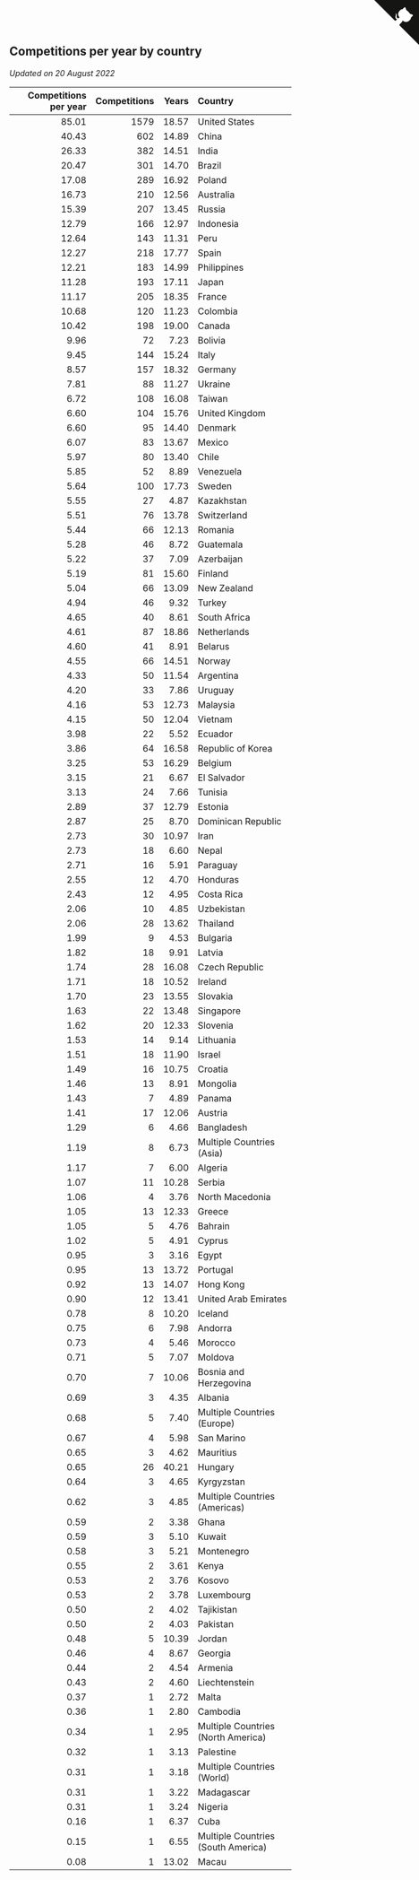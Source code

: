 ## Competitions per year by country

*Updated on 20 August 2022*

| Competitions per year | Competitions | Years | Country |
| ---: | ---: | ---: | :--- |
| 85.01 | 1579 | 18.57 | United States |
| 40.43 | 602 | 14.89 | China |
| 26.33 | 382 | 14.51 | India |
| 20.47 | 301 | 14.70 | Brazil |
| 17.08 | 289 | 16.92 | Poland |
| 16.73 | 210 | 12.56 | Australia |
| 15.39 | 207 | 13.45 | Russia |
| 12.79 | 166 | 12.97 | Indonesia |
| 12.64 | 143 | 11.31 | Peru |
| 12.27 | 218 | 17.77 | Spain |
| 12.21 | 183 | 14.99 | Philippines |
| 11.28 | 193 | 17.11 | Japan |
| 11.17 | 205 | 18.35 | France |
| 10.68 | 120 | 11.23 | Colombia |
| 10.42 | 198 | 19.00 | Canada |
| 9.96 | 72 | 7.23 | Bolivia |
| 9.45 | 144 | 15.24 | Italy |
| 8.57 | 157 | 18.32 | Germany |
| 7.81 | 88 | 11.27 | Ukraine |
| 6.72 | 108 | 16.08 | Taiwan |
| 6.60 | 104 | 15.76 | United Kingdom |
| 6.60 | 95 | 14.40 | Denmark |
| 6.07 | 83 | 13.67 | Mexico |
| 5.97 | 80 | 13.40 | Chile |
| 5.85 | 52 | 8.89 | Venezuela |
| 5.64 | 100 | 17.73 | Sweden |
| 5.55 | 27 | 4.87 | Kazakhstan |
| 5.51 | 76 | 13.78 | Switzerland |
| 5.44 | 66 | 12.13 | Romania |
| 5.28 | 46 | 8.72 | Guatemala |
| 5.22 | 37 | 7.09 | Azerbaijan |
| 5.19 | 81 | 15.60 | Finland |
| 5.04 | 66 | 13.09 | New Zealand |
| 4.94 | 46 | 9.32 | Turkey |
| 4.65 | 40 | 8.61 | South Africa |
| 4.61 | 87 | 18.86 | Netherlands |
| 4.60 | 41 | 8.91 | Belarus |
| 4.55 | 66 | 14.51 | Norway |
| 4.33 | 50 | 11.54 | Argentina |
| 4.20 | 33 | 7.86 | Uruguay |
| 4.16 | 53 | 12.73 | Malaysia |
| 4.15 | 50 | 12.04 | Vietnam |
| 3.98 | 22 | 5.52 | Ecuador |
| 3.86 | 64 | 16.58 | Republic of Korea |
| 3.25 | 53 | 16.29 | Belgium |
| 3.15 | 21 | 6.67 | El Salvador |
| 3.13 | 24 | 7.66 | Tunisia |
| 2.89 | 37 | 12.79 | Estonia |
| 2.87 | 25 | 8.70 | Dominican Republic |
| 2.73 | 30 | 10.97 | Iran |
| 2.73 | 18 | 6.60 | Nepal |
| 2.71 | 16 | 5.91 | Paraguay |
| 2.55 | 12 | 4.70 | Honduras |
| 2.43 | 12 | 4.95 | Costa Rica |
| 2.06 | 10 | 4.85 | Uzbekistan |
| 2.06 | 28 | 13.62 | Thailand |
| 1.99 | 9 | 4.53 | Bulgaria |
| 1.82 | 18 | 9.91 | Latvia |
| 1.74 | 28 | 16.08 | Czech Republic |
| 1.71 | 18 | 10.52 | Ireland |
| 1.70 | 23 | 13.55 | Slovakia |
| 1.63 | 22 | 13.48 | Singapore |
| 1.62 | 20 | 12.33 | Slovenia |
| 1.53 | 14 | 9.14 | Lithuania |
| 1.51 | 18 | 11.90 | Israel |
| 1.49 | 16 | 10.75 | Croatia |
| 1.46 | 13 | 8.91 | Mongolia |
| 1.43 | 7 | 4.89 | Panama |
| 1.41 | 17 | 12.06 | Austria |
| 1.29 | 6 | 4.66 | Bangladesh |
| 1.19 | 8 | 6.73 | Multiple Countries (Asia) |
| 1.17 | 7 | 6.00 | Algeria |
| 1.07 | 11 | 10.28 | Serbia |
| 1.06 | 4 | 3.76 | North Macedonia |
| 1.05 | 13 | 12.33 | Greece |
| 1.05 | 5 | 4.76 | Bahrain |
| 1.02 | 5 | 4.91 | Cyprus |
| 0.95 | 3 | 3.16 | Egypt |
| 0.95 | 13 | 13.72 | Portugal |
| 0.92 | 13 | 14.07 | Hong Kong |
| 0.90 | 12 | 13.41 | United Arab Emirates |
| 0.78 | 8 | 10.20 | Iceland |
| 0.75 | 6 | 7.98 | Andorra |
| 0.73 | 4 | 5.46 | Morocco |
| 0.71 | 5 | 7.07 | Moldova |
| 0.70 | 7 | 10.06 | Bosnia and Herzegovina |
| 0.69 | 3 | 4.35 | Albania |
| 0.68 | 5 | 7.40 | Multiple Countries (Europe) |
| 0.67 | 4 | 5.98 | San Marino |
| 0.65 | 3 | 4.62 | Mauritius |
| 0.65 | 26 | 40.21 | Hungary |
| 0.64 | 3 | 4.65 | Kyrgyzstan |
| 0.62 | 3 | 4.85 | Multiple Countries (Americas) |
| 0.59 | 2 | 3.38 | Ghana |
| 0.59 | 3 | 5.10 | Kuwait |
| 0.58 | 3 | 5.21 | Montenegro |
| 0.55 | 2 | 3.61 | Kenya |
| 0.53 | 2 | 3.76 | Kosovo |
| 0.53 | 2 | 3.78 | Luxembourg |
| 0.50 | 2 | 4.02 | Tajikistan |
| 0.50 | 2 | 4.03 | Pakistan |
| 0.48 | 5 | 10.39 | Jordan |
| 0.46 | 4 | 8.67 | Georgia |
| 0.44 | 2 | 4.54 | Armenia |
| 0.43 | 2 | 4.60 | Liechtenstein |
| 0.37 | 1 | 2.72 | Malta |
| 0.36 | 1 | 2.80 | Cambodia |
| 0.34 | 1 | 2.95 | Multiple Countries (North America) |
| 0.32 | 1 | 3.13 | Palestine |
| 0.31 | 1 | 3.18 | Multiple Countries (World) |
| 0.31 | 1 | 3.22 | Madagascar |
| 0.31 | 1 | 3.24 | Nigeria |
| 0.16 | 1 | 6.37 | Cuba |
| 0.15 | 1 | 6.55 | Multiple Countries (South America) |
| 0.08 | 1 | 13.02 | Macau |


<a href="https://github.com/jonatanklosko/wca_statistics" class="github-corner" aria-label="View source on Github"><svg width="80" height="80" viewBox="0 0 250 250" style="fill:#151513; color:#fff; position: absolute; top: 0; border: 0; right: 0;" aria-hidden="true"><path d="M0,0 L115,115 L130,115 L142,142 L250,250 L250,0 Z"></path><path d="M128.3,109.0 C113.8,99.7 119.0,89.6 119.0,89.6 C122.0,82.7 120.5,78.6 120.5,78.6 C119.2,72.0 123.4,76.3 123.4,76.3 C127.3,80.9 125.5,87.3 125.5,87.3 C122.9,97.6 130.6,101.9 134.4,103.2" fill="currentColor" style="transform-origin: 130px 106px;" class="octo-arm"></path><path d="M115.0,115.0 C114.9,115.1 118.7,116.5 119.8,115.4 L133.7,101.6 C136.9,99.2 139.9,98.4 142.2,98.6 C133.8,88.0 127.5,74.4 143.8,58.0 C148.5,53.4 154.0,51.2 159.7,51.0 C160.3,49.4 163.2,43.6 171.4,40.1 C171.4,40.1 176.1,42.5 178.8,56.2 C183.1,58.6 187.2,61.8 190.9,65.4 C194.5,69.0 197.7,73.2 200.1,77.6 C213.8,80.2 216.3,84.9 216.3,84.9 C212.7,93.1 206.9,96.0 205.4,96.6 C205.1,102.4 203.0,107.8 198.3,112.5 C181.9,128.9 168.3,122.5 157.7,114.1 C157.9,116.9 156.7,120.9 152.7,124.9 L141.0,136.5 C139.8,137.7 141.6,141.9 141.8,141.8 Z" fill="currentColor" class="octo-body"></path></svg></a><style>.github-corner:hover .octo-arm{animation:octocat-wave 560ms ease-in-out}@keyframes octocat-wave{0%,100%{transform:rotate(0)}20%,60%{transform:rotate(-25deg)}40%,80%{transform:rotate(10deg)}}@media (max-width:500px){.github-corner:hover .octo-arm{animation:none}.github-corner .octo-arm{animation:octocat-wave 560ms ease-in-out}}</style>
